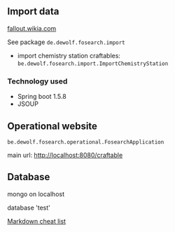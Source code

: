 ## Import data

[fallout.wikia.com](http://fallout.wikia.com)

See package `de.dewolf.fosearch.import`

* import chemistry station craftables: `be.dewolf.fosearch.import.ImportChemistryStation`


### Technology used
* Spring boot 1.5.8 
* JSOUP


## Operational website
`be.dewolf.fosearch.operational.FosearchApplication`

main url: [http://localhost:8080/craftable](http://localhost:8080/craftable)

## Database

mongo on localhost

database 'test'


[Markdown cheat list](https://github.com/adam-p/markdown-here/wiki/Markdown-Here-Cheatsheet)